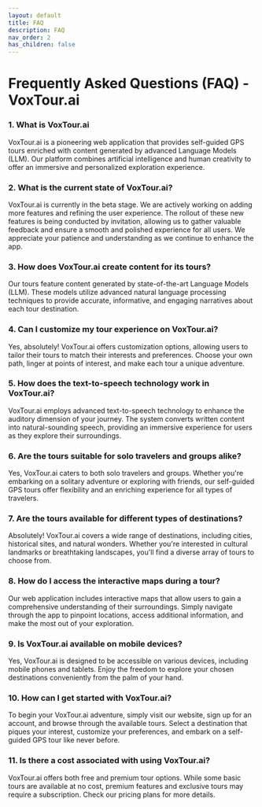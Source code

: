 ```yaml
---
layout: default
title: FAQ
description: FAQ
nav_order: 2
has_children: false
---
```


# Frequently Asked Questions (FAQ) - VoxTour.ai

### 1. What is VoxTour.ai
VoxTour.ai is a pioneering web application that provides self-guided GPS tours enriched with content generated by advanced Language Models (LLM). Our platform combines artificial intelligence and human creativity to offer an immersive and personalized exploration experience.

### 2. What is the current state of VoxTour.ai?
VoxTour.ai is currently in the beta stage. We are actively working on adding more features and refining the user experience. The rollout of these new features is being conducted by invitation, allowing us to gather valuable feedback and ensure a smooth and polished experience for all users. We appreciate your patience and understanding as we continue to enhance the app.

### 3. How does VoxTour.ai create content for its tours?
Our tours feature content generated by state-of-the-art Language Models (LLM). These models utilize advanced natural language processing techniques to provide accurate, informative, and engaging narratives about each tour destination.

### 4. Can I customize my tour experience on VoxTour.ai?
Yes, absolutely! VoxTour.ai offers customization options, allowing users to tailor their tours to match their interests and preferences. Choose your own path, linger at points of interest, and make each tour a unique adventure.

### 5. How does the text-to-speech technology work in VoxTour.ai?
VoxTour.ai employs advanced text-to-speech technology to enhance the auditory dimension of your journey. The system converts written content into natural-sounding speech, providing an immersive experience for users as they explore their surroundings.

### 6. Are the tours suitable for solo travelers and groups alike?
Yes, VoxTour.ai caters to both solo travelers and groups. Whether you're embarking on a solitary adventure or exploring with friends, our self-guided GPS tours offer flexibility and an enriching experience for all types of travelers.

### 7. Are the tours available for different types of destinations?
Absolutely! VoxTour.ai covers a wide range of destinations, including cities, historical sites, and natural wonders. Whether you're interested in cultural landmarks or breathtaking landscapes, you'll find a diverse array of tours to choose from.

### 8. How do I access the interactive maps during a tour?
Our web application includes interactive maps that allow users to gain a comprehensive understanding of their surroundings. Simply navigate through the app to pinpoint locations, access additional information, and make the most out of your exploration.

### 9. Is VoxTour.ai available on mobile devices?
Yes, VoxTour.ai is designed to be accessible on various devices, including mobile phones and tablets. Enjoy the freedom to explore your chosen destinations conveniently from the palm of your hand.

### 10. How can I get started with VoxTour.ai?
To begin your VoxTour.ai adventure, simply visit our website, sign up for an account, and browse through the available tours. Select a destination that piques your interest, customize your preferences, and embark on a self-guided GPS tour like never before.

### 11. Is there a cost associated with using VoxTour.ai?
VoxTour.ai offers both free and premium tour options. While some basic tours are available at no cost, premium features and exclusive tours may require a subscription. Check our pricing plans for more details.